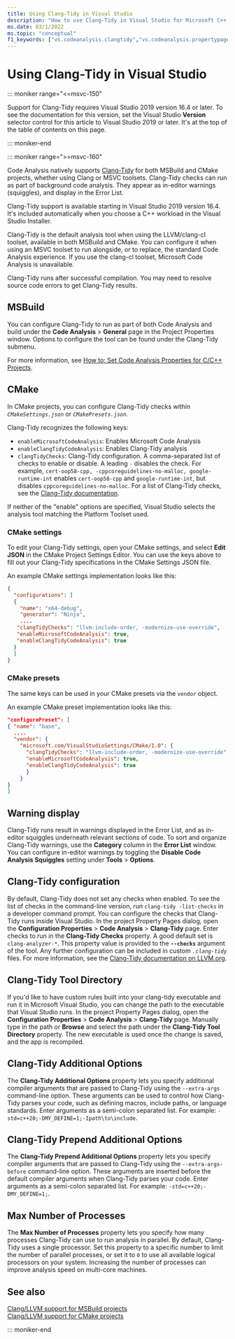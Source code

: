 ```yaml
---
title: Using Clang-Tidy in Visual Studio
description: "How to use Clang-Tidy in Visual Studio for Microsoft C++ code analysis."
ms.date: 03/1/2022
ms.topic: "conceptual"
f1_keywords: ["vs.codeanalysis.clangtidy","vs.codeanalysis.propertypages.ClangTidyToolPath","vs.codeanalysis.propertypages.AdditionalOptions","vs.codeanalysis.propertypages.MaxProcesses"]
---
```

# Using Clang-Tidy in Visual Studio

::: moniker range="<=msvc-150"

Support for Clang-Tidy requires Visual Studio 2019 version 16.4 or later. To see the documentation for this version, set the Visual Studio **Version** selector control for this article to Visual Studio 2019 or later. It's at the top of the table of contents on this page.

::: moniker-end

::: moniker range=">=msvc-160"

Code Analysis natively supports [Clang-Tidy](https://clang.llvm.org/extra/clang-tidy/) for both MSBuild and CMake projects, whether using Clang or MSVC toolsets. Clang-Tidy checks can run as part of background code analysis. They appear as in-editor warnings (squiggles), and display in the Error List.

Clang-Tidy support is available starting in Visual Studio 2019 version 16.4. It's included automatically when you choose a C++ workload in the Visual Studio Installer.

Clang-Tidy is the default analysis tool when using the LLVM/clang-cl toolset, available in both MSBuild and CMake. You can configure it when using an MSVC toolset to run alongside, or to replace, the standard Code Analysis experience. If you use the clang-cl toolset, Microsoft Code Analysis is unavailable.

Clang-Tidy runs after successful compilation. You may need to resolve source code errors to get Clang-Tidy results.

## MSBuild

You can configure Clang-Tidy to run as part of both Code Analysis and build under the **Code Analysis** > **General** page in the Project Properties window. Options to configure the tool can be found under the Clang-Tidy submenu.

For more information, see [How to: Set Code Analysis Properties for C/C++ Projects](../code-quality/how-to-set-code-analysis-properties-for-c-cpp-projects.md).

## CMake

In CMake projects, you can configure Clang-Tidy checks within *`CMakeSettings.json`* or *`CMakePresets.json`*. 

Clang-Tidy recognizes the following keys:

- `enableMicrosoftCodeAnalysis`: Enables Microsoft Code Analysis
- `enableClangTidyCodeAnalysis`: Enables Clang-Tidy analysis
- `clangTidyChecks`: Clang-Tidy configuration. A comma-separated list of checks to enable or disable. A leading `-` disables the check. For example, `cert-oop58-cpp, -cppcoreguidelines-no-malloc, google-runtime-int` enables `cert-oop58-cpp` and `google-runtime-int`, but disables `cppcoreguidelines-no-malloc`. For a list of Clang-Tidy checks, see the [Clang-Tidy documentation](https://clang.llvm.org/extra/clang-tidy/checks/list.html).

If neither of the "enable" options are specified, Visual Studio selects the analysis tool matching the Platform Toolset used.

### CMake settings

To edit your Clang-Tidy settings, open your CMake settings, and select **Edit JSON** in the CMake Project Settings Editor. You can use the keys above to fill out your Clang-Tidy specifications in the CMake Settings JSON file.

An example CMake settings implementation looks like this:

```json
{
  "configurations": [
  {
    "name": "x64-debug",
    "generator": "Ninja",
    ....
   "clangTidyChecks": "llvm-include-order, -modernize-use-override",
   "enableMicrosoftCodeAnalysis": true,
   "enableClangTidyCodeAnalysis": true
  }
  ]
}
```

### CMake presets

The same keys can be used in your CMake presets via the `vendor` object.

An example CMake preset implementation looks like this:

```json
"configurePreset": [
{ "name": "base",
  ....
  "vendor": {
    "microsoft.com/VisualStudioSettings/CMake/1.0": {
      "clangTidyChecks": "llvm-include-order, -modernize-use-override",
      "enableMicrosoftCodeAnalysis": true,
      "enableClangTidyCodeAnalysis": true
      }
    }
}
]
```
## Warning display

Clang-Tidy runs result in warnings displayed in the Error List, and as in-editor squiggles underneath relevant sections of code. To sort and organize Clang-Tidy warnings, use the **Category** column in the **Error List** window. You can configure in-editor warnings by toggling the **Disable Code Analysis Squiggles** setting under **Tools** > **Options**.

## Clang-Tidy configuration

By default, Clang-Tidy does not set any checks when enabled. To see the list of checks in the command-line version, run `clang-tidy -list-checks` in a developer command prompt. You can configure the checks that Clang-Tidy runs inside Visual Studio. In the project Property Pages dialog, open the **Configuration Properties** > **Code Analysis** > **Clang-Tidy** page. Enter checks to run in the **Clang-Tidy Checks** property. A good default set is `clang-analyzer-*`. This property value is provided to the **`--checks`** argument of the tool. Any further configuration can be included in custom *`.clang-tidy`* files. For more information, see the [Clang-Tidy documentation on LLVM.org](https://clang.llvm.org/extra/clang-tidy/).

## Clang-Tidy Tool Directory

If you'd like to have custom rules built into your clang-tidy executable and run it in Microsoft Visual Studio, you can change the path to the executable that Visual Studio runs. In the project Property Pages dialog, open the **Configuration Properties** > **Code Analysis** > **Clang-Tidy** page. Manually type in the path or **Browse** and select the path under the **Clang-Tidy Tool Directory** property. The new executable is used once the change is saved, and the app is recompiled.

## Clang-Tidy Additional Options

The **Clang-Tidy Additional Options** property lets you specify additional compiler arguments that are passed to Clang-Tidy using the `--extra-args` command-line option. These arguments can be used to control how Clang-Tidy parses your code, such as defining macros, include paths, or language standards. Enter arguments as a semi-colon separated list. For example: `-std=c++20;-DMY_DEFINE=1;-Ipath\to\include`.

## Clang-Tidy Prepend Additional Options

The **Clang-Tidy Prepend Additional Options** property lets you specify compiler arguments that are passed to Clang-Tidy using the `--extra-args-before` command-line option. These arguments are inserted before the default compiler arguments when Clang-Tidy parses your code. Enter arguments as a semi-colon separated list. For example: `-std=c++20;-DMY_DEFINE=1;`.

## Max Number of Processes

The **Max Number of Processes** property lets you specify how many processes Clang-Tidy can use to run analysis in parallel. By default, Clang-Tidy uses a single processor. Set this property to a specific number to limit the number of parallel processes, or set it to `0` to use all available logical processors on your system. Increasing the number of processes can improve analysis speed on multi-core machines.

## See also

[Clang/LLVM support for MSBuild projects](https://devblogs.microsoft.com/cppblog/clang-llvm-support-for-msbuild-projects/)\
[Clang/LLVM support for CMake projects](https://devblogs.microsoft.com/cppblog/visual-studio-cmake-support-clang-llvm-cmake-3-14-vcpkg-and-performance-improvements/)

::: moniker-end
